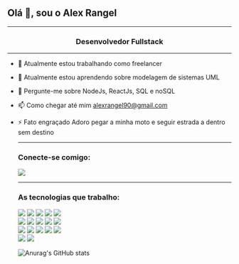 ### <h2>Olá 👋, sou o Alex Rangel</h2> 
<hr>
<h3 align="center">Desenvolvedor Fullstack</h3>
<hr>

- 🔭 Atualmente estou trabalhando como freelancer
  <br>
- 🌱 Atualmente estou aprendendo sobre modelagem de sistemas UML
- 💬 Pergunte-me sobre NodeJs, ReactJs, SQL e noSQL
- 📫 Como chegar até mim <a href="alexrangel90@gmail.com">alexrangel90@gmail.com</a>
- ⚡ Fato engraçado Adoro pegar a minha moto e seguir estrada a dentro sem destino
  <hr>
  <h3>Conecte-se comigo:</h3>
  <a href="https://www.linkedin.com/in/alex-rangel90/" target="_blank"><img src="https://img.shields.io/badge/LinkedIn-0077B5?style=for-the-badge&logo=linkedin&logoColor=white"/></a>
  <hr>
  <h3>As tecnologias que trabalho: </h3>

  <img src="https://img.shields.io/badge/HTML5-E34F26?style=for-the-badge&logo=html5&logoColor=white"/>
  <img src="https://img.shields.io/badge/CSS3-1572B6?style=for-the-badge&logo=css3&logoColor=white"/>
  <img src="https://img.shields.io/badge/JavaScript-F7DF1E?style=for-the-badge&logo=javascript&logoColor=black"/>
  <img src="https://img.shields.io/badge/Node.js-43853D?style=for-the-badge&logo=node.js&logoColor=white"/>
  <img src="https://img.shields.io/badge/Express.js-404D59?style=for-the-badge"/>
  <br/>
  <img src="https://img.shields.io/badge/React-20232A?style=for-the-badge&logo=react&logoColor=61DAFB"/>
  <img src="https://img.shields.io/badge/React_Native-20232A?style=for-the-badge&logo=react&logoColor=61DAFB"/>
  <img src="https://img.shields.io/badge/Bootstrap-563D7C?style=for-the-badge&logo=bootstrap&logoColor=white"/> 
  <img src="https://img.shields.io/badge/Figma-F24E1E?style=for-the-badge&logo=figma&logoColor=white"/>
  <img src="https://img.shields.io/badge/GIT-E44C30?style=for-the-badge&logo=git&logoColor=white"/>
  <br/>
  <img src="https://img.shields.io/badge/Linux-FCC624?style=for-the-badge&logo=linux&logoColor=black"/>
  <img src="https://img.shields.io/badge/Amazon_AWS-232F3E?style=for-the-badge&logo=amazon-aws&logoColor=white"/>
  <img src="https://img.shields.io/badge/GitHub-100000?style=for-the-badge&logo=github&logoColor=white"/>
  <img src="https://img.shields.io/badge/PostgreSQL-316192?style=for-the-badge&logo=postgresql&logoColor=white"/>
  <img src="https://img.shields.io/badge/MongoDB-4EA94B?style=for-the-badge&logo=mongodb&logoColor=white"/>
  <br/>
  <img src="https://img.shields.io/badge/MySQL-00000F?style=for-the-badge&logo=mysql&logoColor=white"/>
  <img src="https://aleen42.github.io/badges/src/photoshop.svg"/>

  ![Anurag's GitHub stats](https://github-readme-stats.vercel.app/api?username=alex-rangel&show_icons=true&theme=transparent)
  
